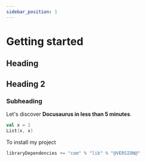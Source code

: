 ```yaml
---
sidebar_position: 1
---
```


# Getting started

## Heading

## Heading 2

### Subheading
Let's discover **Docusaurus in less than 5 minutes**.

```scala mdoc
val x = 1
List(x, x)
```

To install my project
```scala
libraryDependencies += "com" % "lib" % "@VERSION@"
```


